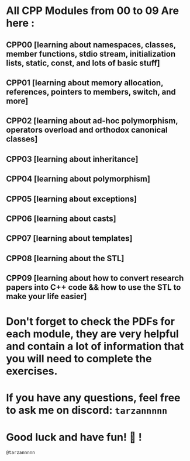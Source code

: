 # All CPP Modules from 00 to 09 Are here :

## CPP00 [learning about namespaces, classes, member functions, stdio stream, initialization lists, static, const, and lots of basic stuff]
## CPP01 [learning about memory allocation, references, pointers to members, switch, and more]
## CPP02 [learning about ad-hoc polymorphism, operators overload and orthodox canonical classes]
## CPP03 [learning about inheritance]
## CPP04 [learning about polymorphism]
## CPP05 [learning about exceptions]
## CPP06 [learning about casts]
## CPP07 [learning about templates]
## CPP08 [learning about the STL]
## CPP09 [learning about how to convert research papers into C++ code && how to use the STL to make your life easier]

# Don't forget to check the PDFs for each module, they are very helpful and contain a lot of information that you will need to complete the exercises.

# If you have any questions, feel free to ask me on discord: `tarzannnnn`

# Good luck and have fun! 🚀 !

`@tarzannnnn`
